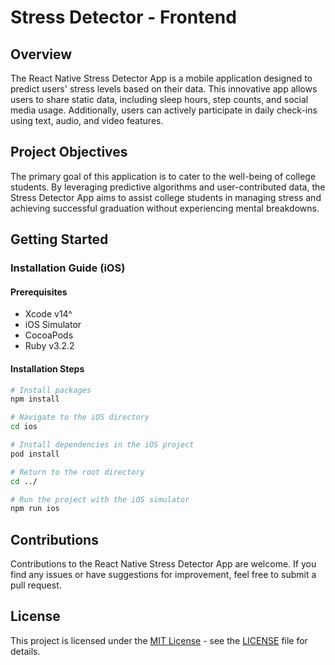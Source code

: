# Stress Detector - Frontend

## Overview

The React Native Stress Detector App is a mobile application designed to predict users' stress levels based on their data. This innovative app allows users to share static data, including sleep hours, step counts, and social media usage. Additionally, users can actively participate in daily check-ins using text, audio, and video features.

## Project Objectives

The primary goal of this application is to cater to the well-being of college students. By leveraging predictive algorithms and user-contributed data, the Stress Detector App aims to assist college students in managing stress and achieving successful graduation without experiencing mental breakdowns.

## Getting Started

### Installation Guide (iOS)

#### Prerequisites

- Xcode v14^
- iOS Simulator
- CocoaPods
- Ruby v3.2.2

#### Installation Steps

```bash
# Install packages
npm install

# Navigate to the iOS directory
cd ios

# Install dependencies in the iOS project
pod install

# Return to the root directory
cd ../

# Run the project with the iOS simulator
npm run ios
```

## Contributions

Contributions to the React Native Stress Detector App are welcome. If you find any issues or have suggestions for improvement, feel free to submit a pull request.

## License

This project is licensed under the [MIT License](LICENSE) - see the [LICENSE](LICENSE) file for details.
